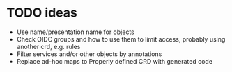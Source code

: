 # TODO ideas

* Use name/presentation name for objects 
* Check OIDC groups and how to use them to limit access, probably using another crd, e.g. rules
* Filter services and/or other objects by annotations
* Replace ad-hoc maps to Properly defined CRD with generated code
